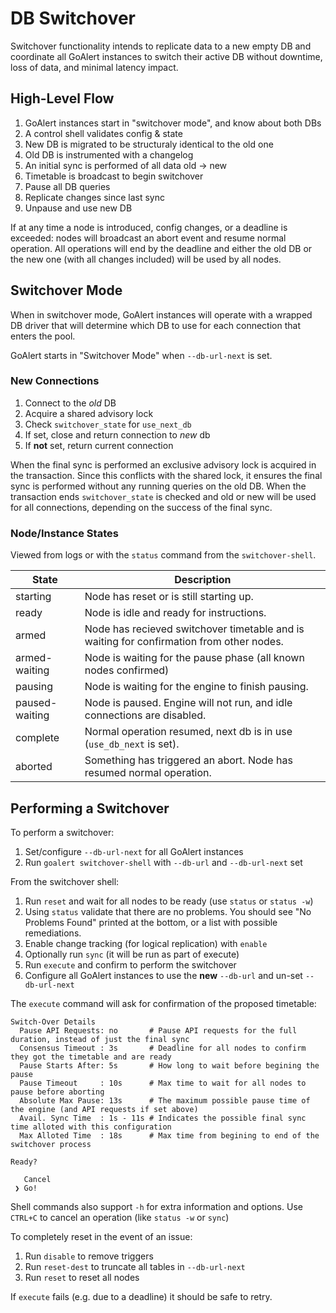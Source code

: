 # DB Switchover

Switchover functionality intends to replicate data to a new empty DB and coordinate all GoAlert instances to switch their active DB without downtime, loss of data, and minimal latency impact.

## High-Level Flow

1. GoAlert instances start in "switchover mode", and know about both DBs
1. A control shell validates config & state
1. New DB is migrated to be structuraly identical to the old one
1. Old DB is instrumented with a changelog
1. An initial sync is performed of all data old -> new
1. Timetable is broadcast to begin switchover
1. Pause all DB queries
1. Replicate changes since last sync
1. Unpause and use new DB

If at any time a node is introduced, config changes, or a deadline is exceeded: nodes will broadcast an abort event and resume normal operation.
All operations will end by the deadline and either the old DB or the new one (with all changes included) will be used by all nodes.

## Switchover Mode

When in switchover mode, GoAlert instances will operate with a wrapped DB driver that will determine
which DB to use for each connection that enters the pool.

GoAlert starts in "Switchover Mode" when `--db-url-next` is set.

### New Connections

1. Connect to the _old_ DB
1. Acquire a shared advisory lock
1. Check `switchover_state` for `use_next_db`
1. If set, close and return connection to _new_ db
1. If **not** set, return current connection

When the final sync is performed an exclusive advisory lock is acquired in the transaction. Since this conflicts with the shared lock, it ensures
the final sync is performed without any running queries on the old DB. When the transaction ends `switchover_state` is checked and old or new
will be used for all connections, depending on the success of the final sync.

### Node/Instance States

Viewed from logs or with the `status` command from the `switchover-shell`.

| State          | Description                                                                              |
| -------------- | ---------------------------------------------------------------------------------------- |
| starting       | Node has reset or is still starting up.                                                  |
| ready          | Node is idle and ready for instructions.                                                 |
| armed          | Node has recieved switchover timetable and is waiting for confirmation from other nodes. |
| armed-waiting  | Node is waiting for the pause phase (all known nodes confirmed)                          |
| pausing        | Node is waiting for the engine to finish pausing.                                        |
| paused-waiting | Node is paused. Engine will not run, and idle connections are disabled.                  |
| complete       | Normal operation resumed, next db is in use (`use_db_next` is set).                      |
| aborted        | Something has triggered an abort. Node has resumed normal operation.                     |

## Performing a Switchover

To perform a switchover:

1. Set/configure `--db-url-next` for all GoAlert instances
1. Run `goalert switchover-shell` with `--db-url` and `--db-url-next` set

From the switchover shell:

1. Run `reset` and wait for all nodes to be ready (use `status` or `status -w`)
1. Using `status` validate that there are no problems. You should see "No Problems Found" printed at the bottom, or a list with possible remediations.
1. Enable change tracking (for logical replication) with `enable`
1. Optionally run `sync` (it will be run as part of execute)
1. Run `execute` and confirm to perform the switchover
1. Configure all GoAlert instances to use the **new** `--db-url` and un-set `--db-url-next`

The `execute` command will ask for confirmation of the proposed timetable:

```
Switch-Over Details
  Pause API Requests: no       # Pause API requests for the full duration, instead of just the final sync
  Consensus Timeout : 3s       # Deadline for all nodes to confirm they got the timetable and are ready
  Pause Starts After: 5s       # How long to wait before begining the pause
  Pause Timeout     : 10s      # Max time to wait for all nodes to pause before aborting
  Absolute Max Pause: 13s      # The maximum possible pause time of the engine (and API requests if set above)
  Avail. Sync Time  : 1s - 11s # Indicates the possible final sync time alloted with this configuration
  Max Alloted Time  : 18s      # Max time from begining to end of the switchover process

Ready?

   Cancel
 ❯ Go!
```

Shell commands also support `-h` for extra information and options. Use `CTRL+C` to cancel an operation (like `status -w` or `sync`)

To completely reset in the event of an issue:

1. Run `disable` to remove triggers
1. Run `reset-dest` to truncate all tables in `--db-url-next`
1. Run `reset` to reset all nodes

If `execute` fails (e.g. due to a deadline) it should be safe to retry.
